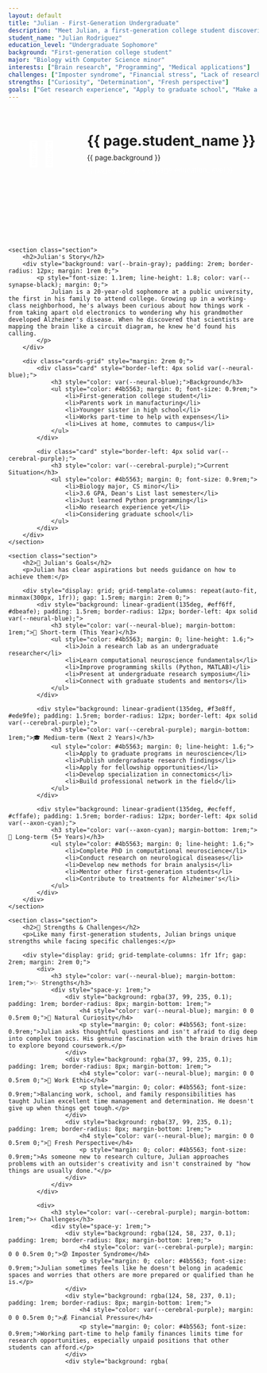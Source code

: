 ```yaml
---
layout: default
title: "Julian - First-Generation Undergraduate"
description: "Meet Julian, a first-generation college student discovering the world of computational neuroscience and finding his path in research."
student_name: "Julian Rodriguez"
education_level: "Undergraduate Sophomore"
background: "First-generation college student"
major: "Biology with Computer Science minor"
interests: ["Brain research", "Programming", "Medical applications"]
challenges: ["Imposter syndrome", "Financial stress", "Lack of research experience"]
strengths: ["Curiosity", "Determination", "Fresh perspective"]
goals: ["Get research experience", "Apply to graduate school", "Make a difference in neuroscience"]
---
```


<div class="main-content">
    <div class="hero" style="margin: -2rem -2rem 4rem -2rem; padding: 4rem 2rem;">
        <div class="hero-content">
            <div style="display: flex; align-items: center; justify-content: center; gap: 2rem; flex-wrap: wrap;">
                <div style="width: 120px; height: 120px; background: var(--gradient-synapse); border-radius: 50%; display: flex; align-items: center; justify-content: center; font-size: 3rem; color: white;">👨‍🎓</div>
                <div style="text-align: left;">
                    <h1 style="margin: 0;">{{ page.student_name }}</h1>
                    <p class="hero-subtitle" style="margin: 0.5rem 0;">{{ page.background }}</p>
                    <p style="color: rgba(255,255,255,0.8); margin: 0;">{{ page.major }} • {{ page.education_level }}</p>
                </div>
            </div>
        </div>
    </div>

    <section class="section">
        <h2>Julian's Story</h2>
        <div style="background: var(--brain-gray); padding: 2rem; border-radius: 12px; margin: 1rem 0;">
            <p style="font-size: 1.1rem; line-height: 1.8; color: var(--synapse-black); margin: 0;">
                Julian is a 20-year-old sophomore at a public university, the first in his family to attend college. Growing up in a working-class neighborhood, he's always been curious about how things work - from taking apart old electronics to wondering why his grandmother developed Alzheimer's disease. When he discovered that scientists are mapping the brain like a circuit diagram, he knew he'd found his calling.
            </p>
        </div>

        <div class="cards-grid" style="margin: 2rem 0;">
            <div class="card" style="border-left: 4px solid var(--neural-blue);">
                <h3 style="color: var(--neural-blue);">Background</h3>
                <ul style="color: #4b5563; margin: 0; font-size: 0.9rem;">
                    <li>First-generation college student</li>
                    <li>Parents work in manufacturing</li>
                    <li>Younger sister in high school</li>
                    <li>Works part-time to help with expenses</li>
                    <li>Lives at home, commutes to campus</li>
                </ul>
            </div>
            
            <div class="card" style="border-left: 4px solid var(--cerebral-purple);">
                <h3 style="color: var(--cerebral-purple);">Current Situation</h3>
                <ul style="color: #4b5563; margin: 0; font-size: 0.9rem;">
                    <li>Biology major, CS minor</li>
                    <li>3.6 GPA, Dean's List last semester</li>
                    <li>Just learned Python programming</li>
                    <li>No research experience yet</li>
                    <li>Considering graduate school</li>
                </ul>
            </div>
        </div>
    </section>

    <section class="section">
        <h2>🎯 Julian's Goals</h2>
        <p>Julian has clear aspirations but needs guidance on how to achieve them:</p>

        <div style="display: grid; grid-template-columns: repeat(auto-fit, minmax(300px, 1fr)); gap: 1.5rem; margin: 2rem 0;">
            <div style="background: linear-gradient(135deg, #eff6ff, #dbeafe); padding: 1.5rem; border-radius: 12px; border-left: 4px solid var(--neural-blue);">
                <h3 style="color: var(--neural-blue); margin-bottom: 1rem;">🔬 Short-term (This Year)</h3>
                <ul style="color: #4b5563; margin: 0; line-height: 1.6;">
                    <li>Join a research lab as an undergraduate researcher</li>
                    <li>Learn computational neuroscience fundamentals</li>
                    <li>Improve programming skills (Python, MATLAB)</li>
                    <li>Present at undergraduate research symposium</li>
                    <li>Connect with graduate students and mentors</li>
                </ul>
            </div>

            <div style="background: linear-gradient(135deg, #f3e8ff, #ede9fe); padding: 1.5rem; border-radius: 12px; border-left: 4px solid var(--cerebral-purple);">
                <h3 style="color: var(--cerebral-purple); margin-bottom: 1rem;">🎓 Medium-term (Next 2 Years)</h3>
                <ul style="color: #4b5563; margin: 0; line-height: 1.6;">
                    <li>Apply to graduate programs in neuroscience</li>
                    <li>Publish undergraduate research findings</li>
                    <li>Apply for fellowship opportunities</li>
                    <li>Develop specialization in connectomics</li>
                    <li>Build professional network in the field</li>
                </ul>
            </div>

            <div style="background: linear-gradient(135deg, #ecfeff, #cffafe); padding: 1.5rem; border-radius: 12px; border-left: 4px solid var(--axon-cyan);">
                <h3 style="color: var(--axon-cyan); margin-bottom: 1rem;">🚀 Long-term (5+ Years)</h3>
                <ul style="color: #4b5563; margin: 0; line-height: 1.6;">
                    <li>Complete PhD in computational neuroscience</li>
                    <li>Conduct research on neurological diseases</li>
                    <li>Develop new methods for brain analysis</li>
                    <li>Mentor other first-generation students</li>
                    <li>Contribute to treatments for Alzheimer's</li>
                </ul>
            </div>
        </div>
    </section>

    <section class="section">
        <h2>💪 Strengths & Challenges</h2>
        <p>Like many first-generation students, Julian brings unique strengths while facing specific challenges:</p>

        <div style="display: grid; grid-template-columns: 1fr 1fr; gap: 2rem; margin: 2rem 0;">
            <div>
                <h3 style="color: var(--neural-blue); margin-bottom: 1rem;">✨ Strengths</h3>
                <div style="space-y: 1rem;">
                    <div style="background: rgba(37, 99, 235, 0.1); padding: 1rem; border-radius: 8px; margin-bottom: 1rem;">
                        <h4 style="color: var(--neural-blue); margin: 0 0 0.5rem 0;">🧠 Natural Curiosity</h4>
                        <p style="margin: 0; color: #4b5563; font-size: 0.9rem;">Julian asks thoughtful questions and isn't afraid to dig deep into complex topics. His genuine fascination with the brain drives him to explore beyond coursework.</p>
                    </div>
                    <div style="background: rgba(37, 99, 235, 0.1); padding: 1rem; border-radius: 8px; margin-bottom: 1rem;">
                        <h4 style="color: var(--neural-blue); margin: 0 0 0.5rem 0;">💪 Work Ethic</h4>
                        <p style="margin: 0; color: #4b5563; font-size: 0.9rem;">Balancing work, school, and family responsibilities has taught Julian excellent time management and determination. He doesn't give up when things get tough.</p>
                    </div>
                    <div style="background: rgba(37, 99, 235, 0.1); padding: 1rem; border-radius: 8px; margin-bottom: 1rem;">
                        <h4 style="color: var(--neural-blue); margin: 0 0 0.5rem 0;">🌟 Fresh Perspective</h4>
                        <p style="margin: 0; color: #4b5563; font-size: 0.9rem;">As someone new to research culture, Julian approaches problems with an outsider's creativity and isn't constrained by "how things are usually done."</p>
                    </div>
                </div>
            </div>

            <div>
                <h3 style="color: var(--cerebral-purple); margin-bottom: 1rem;">⚡ Challenges</h3>
                <div style="space-y: 1rem;">
                    <div style="background: rgba(124, 58, 237, 0.1); padding: 1rem; border-radius: 8px; margin-bottom: 1rem;">
                        <h4 style="color: var(--cerebral-purple); margin: 0 0 0.5rem 0;">😰 Imposter Syndrome</h4>
                        <p style="margin: 0; color: #4b5563; font-size: 0.9rem;">Julian sometimes feels like he doesn't belong in academic spaces and worries that others are more prepared or qualified than he is.</p>
                    </div>
                    <div style="background: rgba(124, 58, 237, 0.1); padding: 1rem; border-radius: 8px; margin-bottom: 1rem;">
                        <h4 style="color: var(--cerebral-purple); margin: 0 0 0.5rem 0;">💰 Financial Pressure</h4>
                        <p style="margin: 0; color: #4b5563; font-size: 0.9rem;">Working part-time to help family finances limits time for research opportunities, especially unpaid positions that other students can afford.</p>
                    </div>
                    <div style="background: rgba(